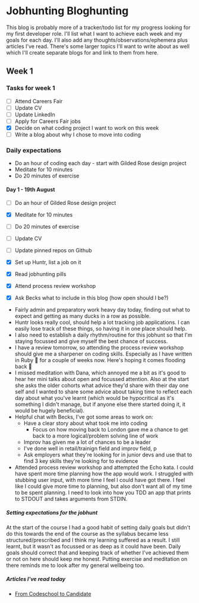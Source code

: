 # Jobhunting Bloghunting

This blog is probably more of a tracker/todo list for my progress looking for my first developer role. I'll list what I want to achieve each week and my goals for each day. I'll also add any thoughts/observations/ephemera plus articles I've read.
There's some larger topics I'll want to write about as well which I'll create separate blogs for and link to them from here.

## Week 1

### Tasks for week 1

- [ ] Attend Careers Fair
- [ ] Update CV
- [ ] Update LinkedIn
- [ ] Apply for Careers Fair jobs
- [x] Decide on what coding project I want to work on this week
- [ ] Write a blog about why I chose to move into coding

### Daily expectations

* Do an hour of coding each day - start with Gilded Rose design project
* Meditate for 10 minutes
* Do 20 minutes of exercise

#### Day 1 - 19th August

- [ ] Do an hour of Gilded Rose design project
- [x] Meditate for 10 minutes
- [ ] Do 20 minutes of exercise
- [ ] Update CV
- [ ] Update pinned repos on Github
- [x] Set up Huntr, list a job on it
- [x] Read jobhunting pills
- [x] Attend process review workshop
- [x] Ask Becks what to include in this blog (how open should I be?)


* Fairly admin and preparatory work heavy day today, finding out what to expect and getting as many ducks in a row as possible.
* Huntr looks really cool, should help a lot tracking job applications. I can easily lose track of these things, so having it in one place should help.
* I also need to establish a daily rhythm/routine for this jobhunt so that I'm staying focussed and give myself the best chance of success.
* I have a review tomorrow, so attending the process review workshop should give me a sharpener on coding skills. Especially as I have written in Ruby :gem: for a couple of weeks now. Here's hoping it comes flooding back 🤞
* I missed meditation with Dana, which annoyed me a bit as it's good to hear her mini talks about open and focussed attention. Also at the start she asks the older cohorts what advice they'd share with their day one self and I wanted to share some advice about taking time to reflect each day about what you've learnt (which would be hypocritical as it's something I didn't manage, but if anyone else there started doing it, it would be hugely beneficial).
* Helpful chat with Becks, I've got some areas to work on:
  * Have a clear story about what took me into coding
    * Focus on how moving back to London gave me a chance to get back to a more logical/problem solving line of work
  * Improv has given me a lot of chances to be a leader
  * I've done well in retail/trainign field and improv field, p
  * Ask employers what they're looking for in junior devs and use that to find 3 key skills they're looking for to evidence
* Attended process review workshop and attempted the Echo kata. I could have spent more time planning how the app would work. I struggled with stubbing user input, with more time I feel I could have got there. I feel like I could give more time to planning, but also don't want all of my time to be spent planning. I need to look into how you TDD an app that prints to STDOUT and takes arguments from STDIN.

##### Setting expectations for the jobhunt

At the start of the course I had a good habit of setting daily goals but didn't do this towards the end of the course as the syllabus became less structured/prescribed and I think my learning suffered as a result. I still learnt, but it wasn't as focussed or as deep as it could have been. Daily goals should correct that and keeping track of whether I've achieved them or not on here should keep me honest.
Putting exercise and meditation on there reminds me to look after my general wellbeing too.

##### Articles I've read today

*  [From Codeschool to Candidate](https://medium.com/@perrysetgo/making-the-jump-from-codeschool-to-candidate-8881ad3563bd)
